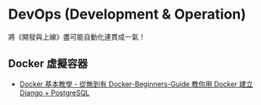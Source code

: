 # DevOps (Development & Operation)

將《開發與上線》盡可能自動化連貫成一氣！

## Docker 虛擬容器

* [Docker 基本教學 - 從無到有 Docker-Beginners-Guide 教你用 Docker 建立 Django + PostgreSQL](https://github.com/twtrubiks/docker-tutorial)